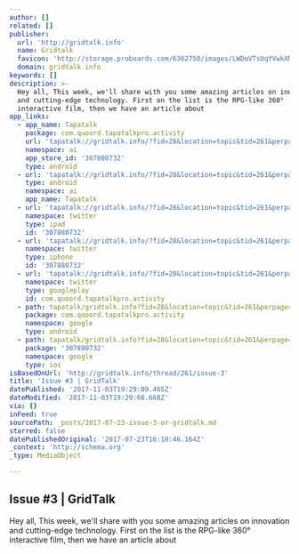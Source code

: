 ```yaml
---
author: []
related: []
publisher:
  url: 'http://gridtalk.info'
  name: Gridtalk
  favicon: 'http://storage.proboards.com/6362750/images/LWDoVTsUqYVwkXMNmswQ.ico'
  domain: gridtalk.info
keywords: []
description: >-
  Hey all, This week, we'll share with you some amazing articles on innovation
  and cutting-edge technology. First on the list is the RPG-like 360°
  interactive film, then we have an article about
app_links:
  - app_name: Tapatalk
    package: com.quoord.tapatalkpro.activity
    url: 'tapatalk://gridtalk.info/?fid=28&location=topic&tid=261&perpage=15&page=1'
    namespace: ai
    app_store_id: '307880732'
    type: android
  - url: 'tapatalk://gridtalk.info/?fid=28&location=topic&tid=261&perpage=15&page=1'
    type: android
    namespace: ai
    app_name: Tapatalk
  - url: 'tapatalk://gridtalk.info/?fid=28&location=topic&tid=261&perpage=15&page=1'
    namespace: twitter
    type: ipad
    id: '307880732'
  - url: 'tapatalk://gridtalk.info/?fid=28&location=topic&tid=261&perpage=15&page=1'
    namespace: twitter
    type: iphone
    id: '307880732'
  - url: 'tapatalk://gridtalk.info/?fid=28&location=topic&tid=261&perpage=15&page=1'
    namespace: twitter
    type: googleplay
    id: com.quoord.tapatalkpro.activity
  - path: tapatalk/gridtalk.info?fid=28&location=topic&tid=261&perpage=15&page=1
    package: com.quoord.tapatalkpro.activity
    namespace: google
    type: android
  - path: tapatalk/gridtalk.info?fid=28&location=topic&tid=261&perpage=15&page=1
    package: '307880732'
    namespace: google
    type: ios
isBasedOnUrl: 'http://gridtalk.info/thread/261/issue-3'
title: 'Issue #3 | GridTalk'
datePublished: '2017-11-03T19:29:09.465Z'
dateModified: '2017-11-03T19:29:08.668Z'
via: {}
inFeed: true
sourcePath: _posts/2017-07-23-issue-3-or-gridtalk.md
starred: false
datePublishedOriginal: '2017-07-23T16:10:46.164Z'
_context: 'http://schema.org'
_type: MediaObject

---
```

<article style=""><h1>Issue #3 | GridTalk</h1><p>Hey all, This week, we'll share with you some amazing articles on innovation and cutting-edge technology. First on the list is the RPG-like 360° interactive film, then we have an article about</p></article>